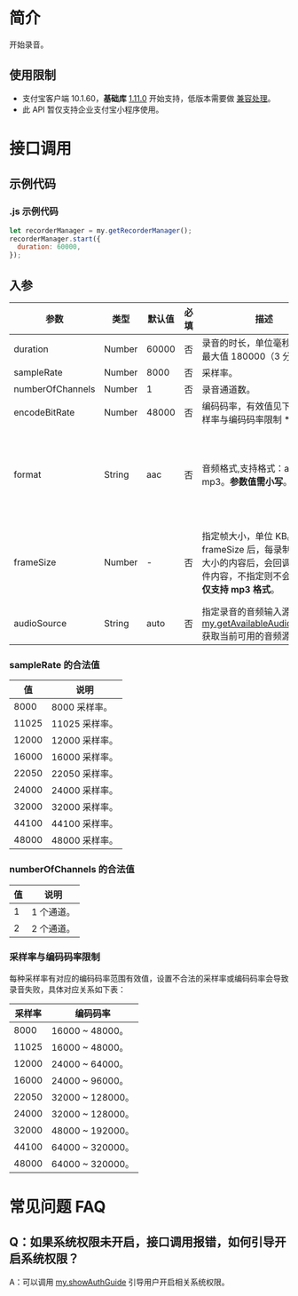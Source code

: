 # 简介

开始录音。

## 使用限制

- 支付宝客户端 10.1.60，**基础库** [1.11.0](https://opendocs.alipay.com/mini/framework/lib) 开始支持，低版本需要做 [兼容处理](https://docs.alipay.com/mini/framework/compatibility)。
- 此 API 暂仅支持企业支付宝小程序使用。

# 接口调用

## 示例代码

### .js 示例代码

```javascript
let recorderManager = my.getRecorderManager();
recorderManager.start({
  duration: 60000,
});
```

## 入参

| **参数** | **类型** | **默认值** | **必填** | **描述** | **备注** |
| --- | --- | --- | --- | --- | --- |
| duration | Number | 60000 | 否 | 录音的时长，单位毫秒（ms），最大值 180000（3 分钟）。 | - |
| sampleRate | Number | 8000 | 否 | 采样率。 | - |
| numberOfChannels | Number | 1 | 否 | 录音通道数。 | - |
| encodeBitRate | Number | 48000 | 否 | 编码码率，有效值见下方 **采样率与编码码率限制 **表。 | - |
| format | String | aac | 否 | 音频格式,支持格式：aac、mp3。**参数值需小写**。 | mp3 从支付宝客户端版本 10.1.80 开始支持。 |
| frameSize | Number | - | 否 | 指定帧大小，单位 KB。传入 frameSize 后，每录制指定帧大小的内容后，会回调录制的文件内容，不指定则不会回调。**暂仅支持 mp3 格式**。 | 支付宝客户端版本 10.1.80 开始支持。 |
| audioSource | String | auto | 否 | 指定录音的音频输入源，可通过 [my.getAvailableAudioSources](https://opendocs.alipay.com/mini/00bg4t) 获取当前可用的音频源。 | - |

### sampleRate 的合法值

| **值** | **说明**       |
| ------ | -------------- |
| 8000   | 8000 采样率。  |
| 11025  | 11025 采样率。 |
| 12000  | 12000 采样率。 |
| 16000  | 16000 采样率。 |
| 22050  | 22050 采样率。 |
| 24000  | 24000 采样率。 |
| 32000  | 32000 采样率。 |
| 44100  | 44100 采样率。 |
| 48000  | 48000 采样率。 |

### numberOfChannels 的合法值

| **值** | **说明**   |
| ------ | ---------- |
| 1      | 1 个通道。 |
| 2      | 2 个通道。 |

### 采样率与编码码率限制

每种采样率有对应的编码码率范围有效值，设置不合法的采样率或编码码率会导致录音失败，具体对应关系如下表：

| **采样率** | **编码码率**     |
| ---------- | ---------------- |
| 8000       | 16000 ~ 48000。  |
| 11025      | 16000 ~ 48000。  |
| 12000      | 24000 ~ 64000。  |
| 16000      | 24000 ~ 96000。  |
| 22050      | 32000 ~ 128000。 |
| 24000      | 32000 ~ 128000。 |
| 32000      | 48000 ~ 192000。 |
| 44100      | 64000 ~ 320000。 |
| 48000      | 64000 ~ 320000。 |

# 常见问题 FAQ

## Q：如果系统权限未开启，接口调用报错，如何引导开启系统权限？

A：可以调用 [my.showAuthGuide](https://opendocs.alipay.com/mini/api/show-auth-guide) 引导用户开启相关系统权限。
